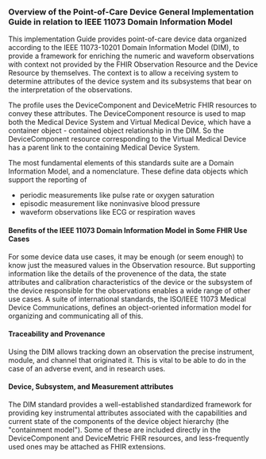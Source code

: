 ### Overview of the Point-of-Care Device General Implementation Guide in relation to IEEE 11073 Domain Information Model
This implementation Guide provides point-of-care device data organized according to the IEEE 11073-10201 Domain Information Model (DIM), to provide a framework for enriching the numeric and waveform observations with context not provided by the FHIR Observation Resource and the Device Resource by themselves. The context is to allow a receiving system to determine attributes of the device system and its subsystems that bear on the interpretation of the observations.

The profile uses the DeviceComponent and DeviceMetric FHIR resources to convey these attributes. The DeviceComponent resource is used to map both the Medical Device System and Virtual Medical Device, which have a container object - contained object relationship in the DIM. So the DeviceComponent resource corresponding to the Virtual Medical Device has a parent link to the containing Medical Device System.

The most fundamental elements of this standards suite are a Domain Information Model, and a nomenclature. These define data objects which support the reporting of 
* periodic measurements like pulse rate or oxygen saturation 
* episodic measurement like noninvasive blood pressure 
* waveform observations like ECG or respiration waves

#### Benefits of the IEEE 11073 Domain Information Model in Some FHIR Use Cases
For some device data use cases, it may be enough (or seem enough) to know just the measured values in the Observation resource. But supporting information like the details of the provenence of the data, the state attributes and calibration characteristics of the device or the subsystem of the device responsible for the observations enables a wide range of other use cases. A suite of international standards, the ISO/IEEE 11073 Medical Device Communications, defines an object-oriented information model for organizing and communicating all of this.

#### Traceability and Provenance
Using the DIM allows tracking down an observation the precise instrument, module, and channel that originated it. This is vital to be able to do in the case of an adverse event, and in research uses.

#### Device, Subsystem, and Measurement attributes
The DIM standard provides a well-established standardized framework for providing key instrumental attributes associated with the capabilities and current state of the components of the device object hierarchy (the "containment model"). Some of these are included directly in the DeviceComponent and DeviceMetric FHIR resources, and less-frequently used ones may be attached as FHIR extensions.